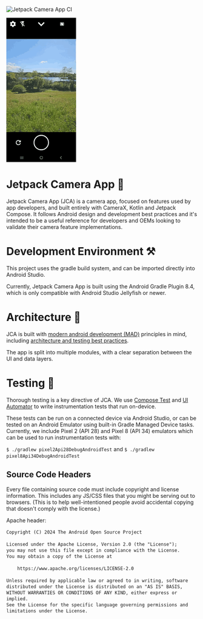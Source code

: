 ![Jetpack Camera App CI](https://github.com/google/jetpack-camera-app/actions/workflows/MergeToMainWorkflow.yml/badge.svg)

![Video Capture with Jetpack Camera App](docs/images/JCA-video-capture.gif "Video Capture with Jetpack Camera App")
# Jetpack Camera App 📸

Jetpack Camera App (JCA) is a camera app, focused on features used by app developers, and built 
entirely with CameraX, Kotlin and Jetpack Compose. It follows Android 
design and development best practices and it's intended to be a useful reference for developers and
OEMs looking to validate their camera feature implementations.

# Development Environment ⚒️ 

This project uses the gradle build system, and can be imported directly into Android Studio.

Currently, Jetpack Camera App is built using the Android Gradle Plugin 8.4, which is only compatible
with Android Studio Jellyfish or newer.

# Architecture 📐

JCA is built with [modern android development (MAD)](https://developer.android.com/modern-android-development) principles in mind,
including [architecture and testing best practices](https://developer.android.com/topic/architecture).

The app is split into multiple modules, with a clear separation between the UI and data layers.

# Testing 🧪

Thorough testing is a key directive of JCA. We use [Compose Test](https://developer.android.com/develop/ui/compose/testing) and
[UI Automator](https://developer.android.com/training/testing/other-components/ui-automator) to write instrumentation
tests that run on-device.

These tests can be run on a connected device via Android Studio, or can be tested on an Android
Emulator using built-in Gradle Managed Device tasks. Currently, we include Pixel 2 (API 28) and
Pixel 8 (API 34) emulators which can be used to run instrumentation tests with:

`$ ./gradlew pixel2Api28DebugAndroidTest` and
`$ ./gradlew pixel8Api34DebugAndroidTest`


## Source Code Headers

Every file containing source code must include copyright and license
information. This includes any JS/CSS files that you might be serving out to
browsers. (This is to help well-intentioned people avoid accidental copying that
doesn't comply with the license.)

Apache header:

    Copyright (C) 2024 The Android Open Source Project

    Licensed under the Apache License, Version 2.0 (the "License");
    you may not use this file except in compliance with the License.
    You may obtain a copy of the License at

        https://www.apache.org/licenses/LICENSE-2.0

    Unless required by applicable law or agreed to in writing, software
    distributed under the License is distributed on an "AS IS" BASIS,
    WITHOUT WARRANTIES OR CONDITIONS OF ANY KIND, either express or implied.
    See the License for the specific language governing permissions and
    limitations under the License.
